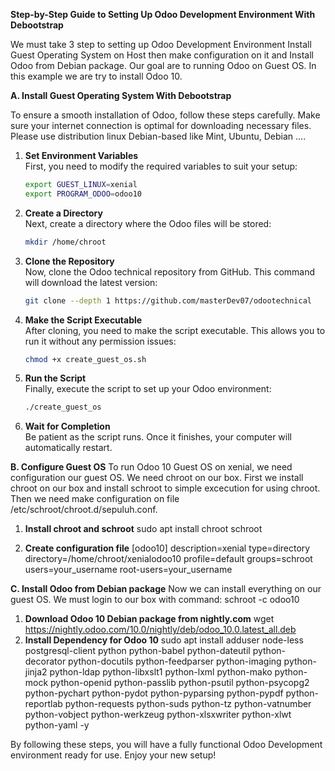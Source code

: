 **Step-by-Step Guide to Setting Up Odoo Development Environment With Debootstrap**

We must take 3 step to setting up Odoo Development Environment Install Guest Operating System on Host then make configuration on it and Install Odoo from Debian package. Our goal are to running Odoo on Guest OS. In this example we are try to install Odoo 10.

**A. Install Guest Operating System With Debootstrap**
 
To ensure a smooth installation of Odoo, follow these steps carefully. Make sure 
your internet connection is optimal for downloading necessary files. Please use distribution linux Debian-based like Mint, Ubuntu, Debian ....

1. **Set Environment Variables**  
   First, you need to modify the required variables to suit your setup:
   ```bash
   export GUEST_LINUX=xenial
   export PROGRAM_ODOO=odoo10
   ```

2. **Create a Directory**  
   Next, create a directory where the Odoo files will be stored:
   ```bash
   mkdir /home/chroot
   ```

3. **Clone the Repository**  
   Now, clone the Odoo technical repository from GitHub. This command will 
   download the latest version:
   ```bash
   git clone --depth 1 https://github.com/masterDev07/odootechnical
   ```

4. **Make the Script Executable**  
   After cloning, you need to make the script executable. This allows you to run 
   it without any permission issues:
   ```bash
   chmod +x create_guest_os.sh
   ```

5. **Run the Script**  
   Finally, execute the script to set up your Odoo environment:
   ```bash
   ./create_guest_os
   ```

6. **Wait for Completion**  
   Be patient as the script runs. Once it finishes, your computer will 
   automatically restart.

**B. Configure Guest OS**
To run Odoo 10 Guest OS on xenial, we need configuration our guest OS. We need chroot on our box. First we install chroot on our box and install schroot to simple excecution for using chroot. Then we need make configuration on file /etc/schroot/chroot.d/sepuluh.conf.
 
1. **Install chroot and schroot**
sudo apt install chroot schroot
 
2. **Create configuration file**
[odoo10]
description=xenial
type=directory
directory=/home/chroot/xenialodoo10
profile=default
groups=schroot
users=your_username
root-users=your_username

**C. Install Odoo from Debian package**
Now we can install everything on our guest OS. We must login to our box with command:
schroot -c odoo10

1. **Download Odoo 10 Debian package from nightly.com**
    wget https://nightly.odoo.com/10.0/nightly/deb/odoo_10.0.latest_all.deb
2. **Install Dependency for Odoo 10**
sudo apt install adduser node-less postgresql-client python python-babel python-dateutil python-decorator python-docutils python-feedparser python-imaging python-jinja2 python-ldap python-libxslt1 python-lxml python-mako python-mock python-openid python-passlib python-psutil python-psycopg2 python-pychart python-pydot python-pyparsing python-pypdf python-reportlab python-requests python-suds python-tz python-vatnumber python-vobject python-werkzeug python-xlsxwriter python-xlwt python-yaml -y

By following these steps, you will have a fully functional Odoo Development environment ready for use. Enjoy your new setup!

